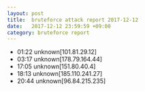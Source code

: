```yaml
---
layout: post
title:  bruteforce attack report 2017-12-12
date:   2017-12-12 23:59:59 +09:00
category: bruteforce report
---
```


* 01:22 unknown[101.81.29.12]
* 03:17 unknown[178.79.164.44]
* 17:05 unknown[151.80.40.4]
* 18:13 unknown[185.110.241.27]
* 20:44 unknown[96.84.215.235]
